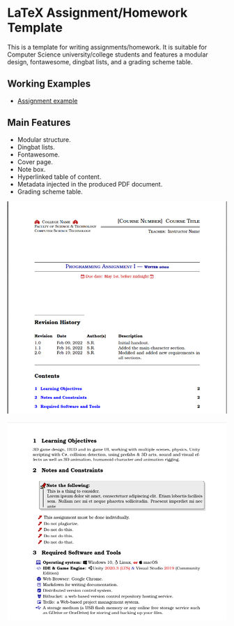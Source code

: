 # LaTeX Assignment/Homework Template
This is a template for writing assignments/homework. It is suitable for Computer Science university/college students and features a modular design, fontawesome, dingbat lists, and a grading scheme table.

## Working Examples
* [Assignment example](examples/Assignment-Example.pdf)

## Main Features

- Modular structure.
- Dingbat lists.
- Fontawesome.
- Cover page.
- Note box.
- Hyperlinked table of content.
- Metadata injected in the produced PDF document.
- Grading scheme table.

![Cover page](screenshots/cover-page.png)  ​
![Fontawesome and information box](screenshots/notes-fontawesome.png)  ​




